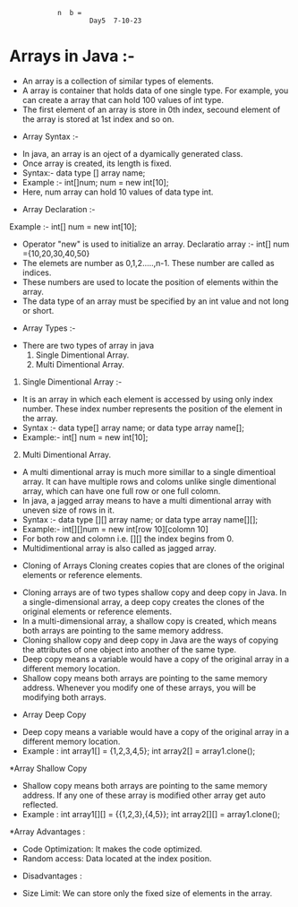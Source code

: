				n  b =	
						Day5  7-10-23

# Arrays in Java :-

- An array is a collection of similar types of elements.
- A array is container that holds data of one single type. For example, you can create
  a array that can hold 100 values of int type.
- The first element of an array is store in 0th index, secound element of the array is
  stored at 1st index and so on.

* Array Syntax :- 

- In java, an array is an oject of a dyamically generated class.
- Once array is created, its length is fixed.
- Syntax:- data type [] array name;
- Example :- int[]num;
             num = new int[10];
- Here, num array can hold 10 values of data type int.

* Array Declaration :-
 
Example :- int[] num = new int[10];
- Operator "new" is used to initialize an array.
Declaratio array :-  int[] num ={10,20,30,40,50}
- The elemets are number as 0,1,2.....,n-1. These number are called as indices.
- These numbers are used to locate the position of elements within the array.
- The data type of an array must be specified by an int value and not long or short.

* Array Types :-

- There are two types of array in java
  1. Single Dimentional Array.
  2. Multi Dimentional Array.

1. Single Dimentional Array :-
- It is an array in which each element is accessed by using only index number. These index number
  represents the position of the element in the array.
- Syntax :- data type[] array name;
                   or
            data type array name[];
- Example:- int[] num = new int[10];

2. Multi Dimentional Array.
- A multi dimentional array is much more simillar to a single dimentioal array. It can have multiple
  rows and coloms unlike single dimentional array, which can have one full row or one full colomn.
- In java, a jagged array means to have a multi dimentional array with uneven size of rows in it.
- Syntax :- data type [][] array name;
                    or
            data type array name[][];
- Example:- int[][]num = new int[row 10][colomn 10]
- For both row and colomn i.e. [][] the index begins from 0. 
- Multidimentional array is also called as jagged array.

* Cloning of Arrays
Cloning creates copies that are clones of the original elements or reference elements.
- Cloning arrays are of two types shallow copy and deep copy in Java.
In a single-dimensional array, a deep copy creates the clones of the original elements or reference elements.
- In a multi-dimensional array, a shallow copy is created, which means both arrays are pointing to the same 
memory address.
- Cloning shallow copy and deep copy in Java are the ways of copying the attributes of one object into another of 
the same type.
- Deep copy means a variable would have a copy of the original array in a different memory location.
- Shallow copy means both arrays are pointing to the same memory address. Whenever you modify one of 
these arrays, you will be modifying both arrays.

* Array Deep Copy
- Deep copy means a variable would have a copy of the original array in a different memory location.
- Example : int array1[] = {1,2,3,4,5};
int array2[] = array1.clone();

*Array Shallow Copy
- Shallow copy means both arrays are pointing to the same memory address. If any one of these array is 
modified other array get auto reflected.
- Example : int array1[][] = {{1,2,3},{4,5}};
int array2[][] = array1.clone();

*Array Advantages :
- Code Optimization: It makes the code optimized.
- Random access: Data located at the index position.
* Disadvantages :
- Size Limit: We can store only the fixed size of elements in the array.

